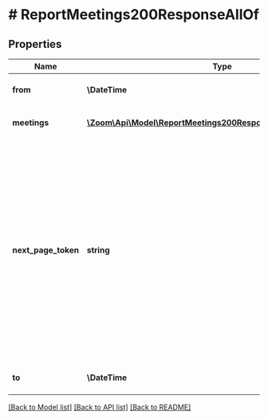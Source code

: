 # # ReportMeetings200ResponseAllOf

## Properties

Name | Type | Description | Notes
------------ | ------------- | ------------- | -------------
**from** | **\DateTime** | The report&#39;s start date. | [optional]
**meetings** | [**\Zoom\Api\Model\ReportMeetings200ResponseAllOfMeetingsInner[]**](ReportMeetings200ResponseAllOfMeetingsInner.md) | Information about the meeting. | [optional]
**next_page_token** | **string** | The next page token is used to paginate through large result sets. A next page token will be returned whenever the set of available results exceeds the current page size. The expiration period for this token is 15 minutes. | [optional]
**to** | **\DateTime** | The report&#39;s end date. | [optional]

[[Back to Model list]](../../README.md#models) [[Back to API list]](../../README.md#endpoints) [[Back to README]](../../README.md)
